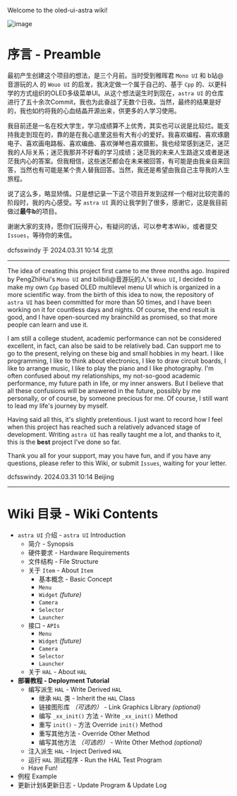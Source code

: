 Welcome to the oled-ui-astra wiki!

![image](https://github.com/dcfsswindy/oled-ui-astra/assets/59963050/159bd518-976e-4fa5-bb5c-66452e0d698a)

# 序言 - Preamble
最初产生创建这个项目的想法，是三个月前。当时受到稚晖君 `Mono UI` 和 b站@音游玩的人 的 `Wouo UI` 的启发，我决定做一个属于自己的、基于 `Cpp` 的、以更科学的方式组织的OLED多级菜单UI。从这个想法诞生时到现在，`astra UI` 的仓库进行了五十余次Commit，我也为此奋战了无数个日夜。当然，最终的结果是好的，我也如约将我的心血结晶开源出来，供更多的人学习使用。

我目前还是一名在校大学生，学习成绩算不上优秀，其实也可以说是比较烂。能支持我走到现在的，靠的是在我心底里这些有大有小的爱好。我喜欢编程、喜欢琢磨电子、喜欢画电路板、喜欢编曲、喜欢弹琴也喜欢摄影。我也经常感到迷茫，迷茫我的人际关系；迷茫我那并不好看的学习成绩；迷茫我的未来人生路途又或者是迷茫我内心的答案。但我相信，这些迷茫都会在未来被回答，有可能是由我亲自来回答，当然也有可能是某个贵人替我回答。当然，我还是希望由我自己主导我的人生旅程。

说了这么多，略显矫情。只是想记录一下这个项目开发到这样一个相对比较完善的阶段时，我的内心感受。写 `astra UI` 真的让我学到了很多，感谢它，这是我目前做过**最牛b**的项目。

谢谢大家的支持，愿你们玩得开心，有疑问的话，可以参考本Wiki，或者提交 `Issues`，等待你的来信。

dcfsswindy 于 2024.03.31 10:14 北京

---
The idea of creating this project first came to me three months ago. Inspired by PengZhiHui's `Mono UI` and bilibili@音游玩的人's `Wouo UI`, I decided to make my own `Cpp` based OLED multilevel menu UI which is organized in a more scientific way. from the birth of this idea to now, the repository of `astra UI` has been committed for more than 50 times, and I have been working on it for countless days and nights. Of course, the end result is good, and I have open-sourced my brainchild as promised, so that more people can learn and use it.

I am still a college student, academic performance can not be considered excellent, in fact, can also be said to be relatively bad. Can support me to go to the present, relying on these big and small hobbies in my heart. I like programming, I like to think about electronics, I like to draw circuit boards, I like to arrange music, I like to play the piano and I like photography. I'm often confused about my relationships, my not-so-good academic performance, my future path in life, or my inner answers. But I believe that all these confusions will be answered in the future, possibly by me personally, or of course, by someone precious for me. Of course, I still want to lead my life's journey by myself.

Having said all this, it's slightly pretentious. I just want to record how I feel when this project has reached such a relatively advanced stage of development. Writing `astra UI` has really taught me a lot, and thanks to it, this is the **best** project I've done so far.

Thank you all for your support, may you have fun, and if you have any questions, please refer to this Wiki, or submit `Issues`, waiting for your letter.

dcfsswindy. 2024.03.31 10:14 Beijing

---
# Wiki 目录 - Wiki Contents
+ `astra UI` 介绍 - `astra UI` Introduction
	+ 简介 - Synopsis
	+ 硬件要求 - Hardware Requirements
	+ 文件结构 - File Structure
	+ 关于 `Item` - About `Item`
		+ 基本概念 - Basic Concept
		+ `Menu`
		+ `Widget` *(future)*
		+ `Camera`
		+ `Selector`
		+ `Launcher`
	+ 接口 - `APIs`
		+ `Menu`
		+ `Widget` *(future)*
		+ `Camera`
		+ `Selector`
		+ `Launcher`
	+ 关于 `HAL` - About `HAL`
+ **部署教程 - Deployment Tutorial**
	+ 编写派生 `HAL` - Write Derived `HAL`
		+ 继承 `HAL` 类 - Inherit the `HAL` Class
		+ 链接图形库 *（可选的）* - Link Graphics Library *(optional)*
		+ 编写 `_xx_init()` 方法 - Write `_xx_init()` Method
		+ 重写 `init()` - 方法 Override `init()` Method
		+ 重写其他方法 - Override Other Method
		+ 编写其他方法 *（可选的）* - Write Other Method *(optional)*
	+ 注入派生 `HAL` - Inject Derived `HAL`
	+ 运行 `HAL` 测试程序 - Run the HAL Test Program
	+ Have Fun! 
+ 例程 Example 
+ 更新计划&更新日志 - Update Program & Update Log